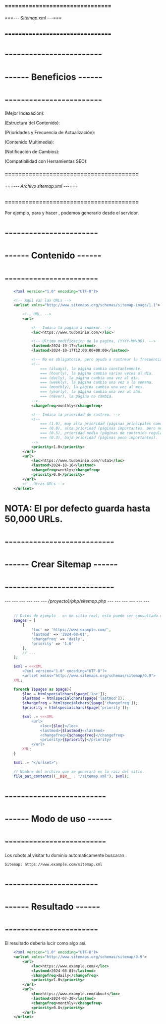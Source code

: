### =============================== ###
###### ===--- Sitemap.xml ---=== ######
### =============================== ###

# ------------------------ #
# ------ Beneficios ------ #
# ------------------------ #

(Mejor Indexación):

<!-- Facilita a los motores de búsqueda encontrar e indexar todas las páginas importantes de tu sitio. -->

(Estructura del Contenido):

<!-- Proporciona una estructura clara de tu sitio, lo que ayuda a los motores de búsqueda a entender 
la relación entre las diferentes páginas. -->

(Prioridades y Frecuencia de Actualización):

<!-- Puedes especificar la prioridad y la frecuencia de actualización de cada página, 
ayuda a los motores a entender cuáles son las más importantes y con qué frecuencia deben revisarlas. -->

(Contenido Multimedia):

<!-- Permite incluir contenido multimedia (como imágenes y videos), lo que ayuda a indexar estos 
tipos de contenido de manera más eficiente. -->

(Notificación de Cambios):

<!-- Puedes utilizar el sitemap para notificar a los motores de búsqueda sobre cambios recientes 
en tu sitio, como nuevas páginas o modificaciones en el contenido. -->

(Compatibilidad con Herramientas SEO):

<!-- Facilita la integración con herramientas como Google Search Console, donde puedes enviar tu 
sitemap para ayudar a mejorar el rendimiento de tu sitio en las búsquedas. -->

### ======================================= ###
###### ===--- Archivo sitemap.xml ---=== ######
### ======================================= ###

Por ejemplo, para [](optimizar) y hacer [](automatizacion), podemos generarlo desde el servidor.

# ----------------------- #
# ------ Contenido ------ #
# ----------------------- #

```xml
	<?xml version="1.0" encoding="UTF-8"?>

	<!-- Aqui van las URLs -->
	<urlset xmlns="http://www.sitemaps.org/schemas/sitemap-image/1.1">

		<!-- URL. -->
	    <url>

	    	<!-- Indica la pagina a indexar. -->
	        <loc>https://www.tudominio.com/</loc>

	        <!-- Ultima modificacion de la pagina, (YYYY-MM-DD). -->
	        <lastmod>2024-10-17</lastmod>
	        <lastmod>2024-10-17T12:00:00+00:00</lastmod>

	        <!-- No es obligatorio, pero ayuda a rastrear la frecuencia con la que cambia la pagina. -->
	        <!-- 
	        	=== (always), la página cambia constantemente.
	        	=== (hourly), la página cambia varias veces al día.
	        	=== (daily), la página cambia una vez al día.
	        	=== (weekly), la página cambia una vez a la semana.
	        	=== (monthly), la página cambia una vez al mes.
	        	=== (yearly), la página cambia una vez al año.
	        	=== (never), la página no cambia.
	        -->
	        <changefreq>monthly</changefreq>

	        <!-- Indica la prioridad de rastreo. -->
	        <!--
				=== (1.0), muy alta prioridad (páginas principales como la página de inicio).
				=== (0.8), alta prioridad (páginas importantes, pero no críticas).
				=== (0.5), prioridad media (páginas de contenido regular).
				=== (0.3), baja prioridad (páginas poco importantes).
	        -->
	        <priority>1.0</priority>
	    </url>
	    <url>
	        <loc>https://www.tudominio.com/ruta1</loc>
	        <lastmod>2024-10-16</lastmod>
	        <changefreq>weekly</changefreq>
	        <priority>0.8</priority>
	    </url>
	    <!-- Otras URLs -->
	</urlset>
```

# NOTA: El [](sitemap.xml) por defecto guarda hasta 50,000 URLs.

# --------------------------- #
# ------ Crear Sitemap ------ #
# --------------------------- #

###### --- --- --- --- --- --- {proyecto}/php/sitemap.php --- --- --- --- --- --- ######

```php
	// Datos de ejemplo - en un sitio real, esto puede ser consultado desde una base de datos
	$pages = [
	    [
	    	'loc' => 'https://www.example.com/', 
	    	'lastmod' => '2024-08-01', 
	    	'changefreq' => 'daily', 
	    	'priority' => '1.0'
	    ],
	    // ...
	];

	$xml = <<<XML
		<?xml version="1.0" encoding="UTF-8"?>
		<urlset xmlns="http://www.sitemaps.org/schemas/sitemap/0.9">
	XML;

	foreach ($pages as $page){
		$loc = htmlspecialchars($page['loc']);
		$lastmod = htmlspecialchars($page['lastmod']);
		$changefreq = htmlspecialchars($page['changefreq']);
		$priority = htmlspecialchars($page['priority']);

		$xml .= <<<XML
			<url>
				<loc>{$loc}</loc>
				<lastmod>{$lastmod}</lastmod>
				<changefreq>{$changefreq}</changefreq>
				<priority>{$priority}</priority>
			</url>
		XML;
	}

	$xml .= "</urlset>";

	// Nombre del archivo que se generará en la raiz del sitio.
	file_put_contents((__DIR__ . "/sitemap.xml"), $xml);
```

# ------------------------- #
# ------ Modo de uso ------ #
# ------------------------- #

Los robots al visitar tu dominio automaticamente buscaran [](proyecto/public/sitemap.xml).

	Sitemap: https://www.example.com/sitemap.xml

# ----------------------- #
# ------ Resultado ------ #
# ----------------------- #

El resultado deberia lucir como algo asi.

```xml
	<?xml version="1.0" encoding="UTF-8"?>
	<urlset xmlns="http://www.sitemaps.org/schemas/sitemap/0.9">
	    <url>
	        <loc>https://www.example.com/</loc>
	        <lastmod>2024-08-01</lastmod>
	        <changefreq>daily</changefreq>
	        <priority>1.0</priority>
	    </url>
	    <url>
	        <loc>https://www.example.com/about</loc>
	        <lastmod>2024-07-30</lastmod>
	        <changefreq>monthly</changefreq>
	        <priority>0.8</priority>
	    </url>
	</urlset>
```
